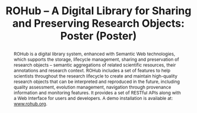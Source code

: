 ---
abstract: 'ROHub is a digital library system, enhanced with Semantic Web technologies,
  which supports the storage, lifecycle management, sharing and preservation of research
  objects – semantic aggregations of related scientific resources, their annotations
  and research context. ROHub includes a set of features to help scientists throughout
  the research lifecycle to create and maintain high-quality research objects that
  can be interpreted and reproduced in the future, including quality assessment, evolution
  management, navigation through provenance information and monitoring features. It
  provides a set of RESTful APIs along with a Web Interface for users and developers.
  A demo installation is available at: www.rohub.org.'
creators:
- Palma, Raul
- Mazurek, Cezary
- Hołubowicz, Piotr
- Corcho, Oscar
- Gómez-Pérez, José
date: null
document_url: https://services.phaidra.univie.ac.at/api/object/o:378712/download
grand_parent: iPRES
institutions: []
keywords:
- methods
- preservation
- semantic
- aggregation
- research objects
landing_page_url: https://phaidra.univie.ac.at/o:378712
language: eng
layout: publication
license: CC BY-NC-SA 3.0 AT
notes_url: null
parent: iPRES 2014
publication_type: poster
size: 293182
slides_url: null
source_name: iPRES
title: 'ROHub – A Digital Library for Sharing and Preserving Research Objects: Poster
  (Poster) '
year: 2014
---